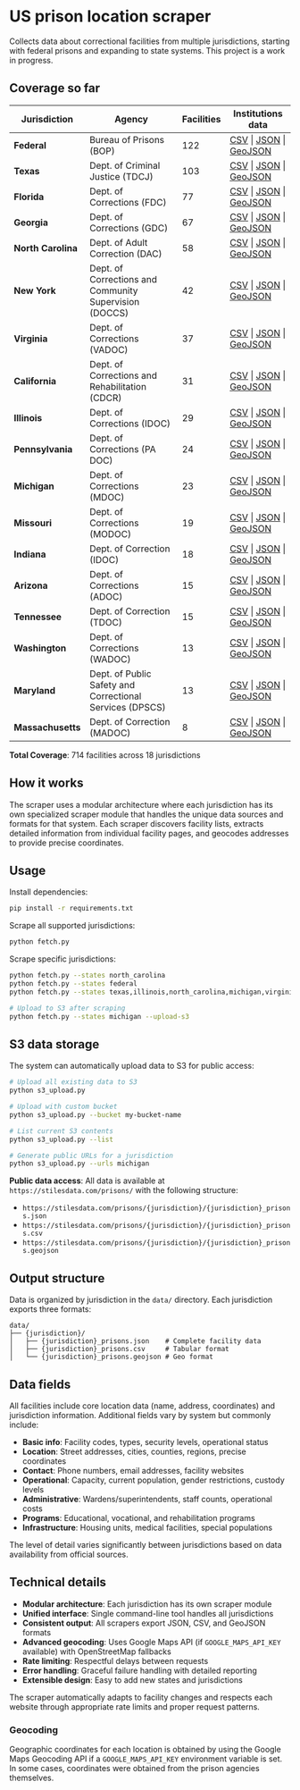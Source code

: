 # US prison location scraper

Collects data about correctional facilities from multiple jurisdictions, starting with federal prisons and expanding to state systems. This project is a work in progress. 

## Coverage so far

| Jurisdiction | Agency | Facilities | Institutions data |
|--------------|--------|------------|------|
| **Federal** | Bureau of Prisons (BOP) | 122 | [CSV](https://stilesdata.com/prisons/federal/federal_prisons.csv) \| [JSON](https://stilesdata.com/prisons/federal/federal_prisons.json) \| [GeoJSON](https://stilesdata.com/prisons/federal/federal_prisons.geojson) |
| **Texas** | Dept. of Criminal Justice (TDCJ) | 103 | [CSV](https://stilesdata.com/prisons/texas/texas_prisons.csv) \| [JSON](https://stilesdata.com/prisons/texas/texas_prisons.json) \| [GeoJSON](https://stilesdata.com/prisons/texas/texas_prisons.geojson) |
| **Florida** | Dept. of Corrections (FDC) | 77 | [CSV](https://stilesdata.com/prisons/florida/florida_prisons.csv) \| [JSON](https://stilesdata.com/prisons/florida/florida_prisons.json) \| [GeoJSON](https://stilesdata.com/prisons/florida/florida_prisons.geojson) |
| **Georgia** | Dept. of Corrections (GDC) | 67 | [CSV](https://stilesdata.com/prisons/georgia/georgia_prisons.csv) \| [JSON](https://stilesdata.com/prisons/georgia/georgia_prisons.json) \| [GeoJSON](https://stilesdata.com/prisons/georgia/georgia_prisons.geojson) |
| **North Carolina** | Dept. of Adult Correction (DAC) | 58 | [CSV](https://stilesdata.com/prisons/north_carolina/north_carolina_prisons.csv) \| [JSON](https://stilesdata.com/prisons/north_carolina/north_carolina_prisons.json) \| [GeoJSON](https://stilesdata.com/prisons/north_carolina/north_carolina_prisons.geojson) |
| **New York** | Dept. of Corrections and Community Supervision (DOCCS) | 42 | [CSV](https://stilesdata.com/prisons/new_york/new_york_prisons.csv) \| [JSON](https://stilesdata.com/prisons/new_york/new_york_prisons.json) \| [GeoJSON](https://stilesdata.com/prisons/new_york/new_york_prisons.geojson) |
| **Virginia** | Dept. of Corrections (VADOC) | 37 | [CSV](https://stilesdata.com/prisons/virginia/virginia_prisons.csv) \| [JSON](https://stilesdata.com/prisons/virginia/virginia_prisons.json) \| [GeoJSON](https://stilesdata.com/prisons/virginia/virginia_prisons.geojson) |
| **California** | Dept. of Corrections and Rehabilitation (CDCR) | 31 | [CSV](https://stilesdata.com/prisons/california/california_prisons.csv) \| [JSON](https://stilesdata.com/prisons/california/california_prisons.json) \| [GeoJSON](https://stilesdata.com/prisons/california/california_prisons.geojson) |
| **Illinois** | Dept. of Corrections (IDOC) | 29 | [CSV](https://stilesdata.com/prisons/illinois/illinois_prisons.csv) \| [JSON](https://stilesdata.com/prisons/illinois/illinois_prisons.json) \| [GeoJSON](https://stilesdata.com/prisons/illinois/illinois_prisons.geojson) |
| **Pennsylvania** | Dept. of Corrections (PA DOC) | 24 | [CSV](https://stilesdata.com/prisons/pennsylvania/pennsylvania_prisons.csv) \| [JSON](https://stilesdata.com/prisons/pennsylvania/pennsylvania_prisons.json) \| [GeoJSON](https://stilesdata.com/prisons/pennsylvania/pennsylvania_prisons.geojson) |
| **Michigan** | Dept. of Corrections (MDOC) | 23 | [CSV](https://stilesdata.com/prisons/michigan/michigan_prisons.csv) \| [JSON](https://stilesdata.com/prisons/michigan/michigan_prisons.json) \| [GeoJSON](https://stilesdata.com/prisons/michigan/michigan_prisons.geojson) |
| **Missouri** | Dept. of Corrections (MODOC) | 19 | [CSV](https://stilesdata.com/prisons/missouri/missouri_prisons.csv) \| [JSON](https://stilesdata.com/prisons/missouri/missouri_prisons.json) \| [GeoJSON](https://stilesdata.com/prisons/missouri/missouri_prisons.geojson) |
| **Indiana** | Dept. of Correction (IDOC) | 18 | [CSV](https://stilesdata.com/prisons/indiana/indiana_prisons.csv) \| [JSON](https://stilesdata.com/prisons/indiana/indiana_prisons.json) \| [GeoJSON](https://stilesdata.com/prisons/indiana/indiana_prisons.geojson) |
| **Arizona** | Dept. of Corrections (ADOC) | 15 | [CSV](https://stilesdata.com/prisons/arizona/arizona_prisons.csv) \| [JSON](https://stilesdata.com/prisons/arizona/arizona_prisons.json) \| [GeoJSON](https://stilesdata.com/prisons/arizona/arizona_prisons.geojson) |
| **Tennessee** | Dept. of Correction (TDOC) | 15 | [CSV](https://stilesdata.com/prisons/tennessee/tennessee_prisons.csv) \| [JSON](https://stilesdata.com/prisons/tennessee/tennessee_prisons.json) \| [GeoJSON](https://stilesdata.com/prisons/tennessee/tennessee_prisons.geojson) |
| **Washington** | Dept. of Corrections (WADOC) | 13 | [CSV](https://stilesdata.com/prisons/washington/washington_prisons.csv) \| [JSON](https://stilesdata.com/prisons/washington/washington_prisons.json) \| [GeoJSON](https://stilesdata.com/prisons/washington/washington_prisons.geojson) |
| **Maryland** | Dept. of Public Safety and Correctional Services (DPSCS) | 13 | [CSV](https://stilesdata.com/prisons/maryland/maryland_prisons.csv) \| [JSON](https://stilesdata.com/prisons/maryland/maryland_prisons.json) \| [GeoJSON](https://stilesdata.com/prisons/maryland/maryland_prisons.geojson) |
| **Massachusetts** | Dept. of Correction (MADOC) | 8 | [CSV](https://stilesdata.com/prisons/massachusetts/massachusetts_prisons.csv) \| [JSON](https://stilesdata.com/prisons/massachusetts/massachusetts_prisons.json) \| [GeoJSON](https://stilesdata.com/prisons/massachusetts/massachusetts_prisons.geojson) |

**Total Coverage**: 714 facilities across 18 jurisdictions

## How it works

The scraper uses a modular architecture where each jurisdiction has its own specialized scraper module that handles the unique data sources and formats for that system. Each scraper discovers facility lists, extracts detailed information from individual facility pages, and geocodes addresses to provide precise coordinates.

## Usage

Install dependencies:
```bash
pip install -r requirements.txt
```

Scrape all supported jurisdictions:
```bash
python fetch.py
```

Scrape specific jurisdictions:
```bash
python fetch.py --states north_carolina
python fetch.py --states federal
python fetch.py --states texas,illinois,north_carolina,michigan,virginia,washington,arizona,massachusetts

# Upload to S3 after scraping
python fetch.py --states michigan --upload-s3
```

## S3 data storage

The system can automatically upload data to S3 for public access:

```bash
# Upload all existing data to S3
python s3_upload.py

# Upload with custom bucket
python s3_upload.py --bucket my-bucket-name

# List current S3 contents
python s3_upload.py --list

# Generate public URLs for a jurisdiction
python s3_upload.py --urls michigan
```

**Public data access**: All data is available at `https://stilesdata.com/prisons/` with the following structure:
- `https://stilesdata.com/prisons/{jurisdiction}/{jurisdiction}_prisons.json`
- `https://stilesdata.com/prisons/{jurisdiction}/{jurisdiction}_prisons.csv` 
- `https://stilesdata.com/prisons/{jurisdiction}/{jurisdiction}_prisons.geojson`

## Output structure

Data is organized by jurisdiction in the `data/` directory. Each jurisdiction exports three formats:

```
data/
├── {jurisdiction}/
│   ├── {jurisdiction}_prisons.json    # Complete facility data
│   ├── {jurisdiction}_prisons.csv     # Tabular format
│   └── {jurisdiction}_prisons.geojson # Geo format
```

## Data fields

All facilities include core location data (name, address, coordinates) and jurisdiction information. Additional fields vary by system but commonly include:

- **Basic info**: Facility codes, types, security levels, operational status
- **Location**: Street addresses, cities, counties, regions, precise coordinates
- **Contact**: Phone numbers, email addresses, facility websites
- **Operational**: Capacity, current population, gender restrictions, custody levels
- **Administrative**: Wardens/superintendents, staff counts, operational costs
- **Programs**: Educational, vocational, and rehabilitation programs
- **Infrastructure**: Housing units, medical facilities, special populations

The level of detail varies significantly between jurisdictions based on data availability from official sources.

## Technical details

- **Modular architecture**: Each jurisdiction has its own scraper module
- **Unified interface**: Single command-line tool handles all jurisdictions
- **Consistent output**: All scrapers export JSON, CSV, and GeoJSON formats
- **Advanced geocoding**: Uses Google Maps API (if `GOOGLE_MAPS_API_KEY` available) with OpenStreetMap fallbacks
- **Rate limiting**: Respectful delays between requests
- **Error handling**: Graceful failure handling with detailed reporting
- **Extensible design**: Easy to add new states and jurisdictions

The scraper automatically adapts to facility changes and respects each website through appropriate rate limits and proper request patterns.

### Geocoding

Geographic coordinates for each location is obtained by using the Google Maps Geocoding API if a `GOOGLE_MAPS_API_KEY` environment variable is set. In some cases, coordinates were obtained from the prison agencies themselves. 

